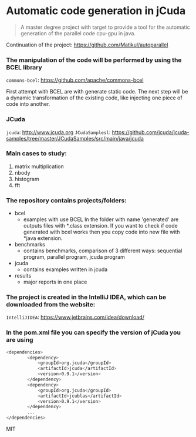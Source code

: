# Automatic code generation in jCuda 
> A master degree project with target to provide a tool for the automatic generation of the parallel code cpu-gpu in java.

Continuation of the project:  <https://github.com/Matikul/autoparallel>

### The manipulation of the code will be performed by using the BCEL library
`commons-bcel`:  <https://github.com/apache/commons-bcel>


First attempt with BCEL are with generate static code. 
The next step will be a dynamic transformation of the existing code, like injecting one piece of code into another.


### JCuda

`jcuda`:  <http://www.jcuda.org>
`JCudaSamplesl`:  <https://github.com/jcuda/jcuda-samples/tree/master/JCudaSamples/src/main/java/jcuda>


### Main cases to study:
1. matrix multiplication
2. nbody
3. histogram
4. fft

### The repository contains projects/folders:
* bcel
    * examples with use BCEL
	In the folder with name 'generated' are outputs files with *.class extension. If you want to check if code generated with bcel works then you copy code into new file with *java extension. 
* benchmarks
    * contains benchmarks, comparison of 3 different ways: sequential program, parallel program, jcuda program
* jcuda
    * contains examples written in jcuda
* results
    * major reports in one place



### The project is created in the IntelliJ IDEA, which can be downloaded from the website:
`IntelliJIDEA`: <https://www.jetbrains.com/idea/download/>


### In the pom.xml file you can specify the version of jCuda you are using
```sh
<dependencies>
        <dependency>
            <groupId>org.jcuda</groupId>
            <artifactId>jcuda</artifactId>
            <version>0.9.1</version>
        </dependency>
        <dependency>
            <groupId>org.jcuda</groupId>
            <artifactId>jcublas</artifactId>
            <version>0.9.1</version>
        </dependency>
        ...
</dependencies>        
```

MIT